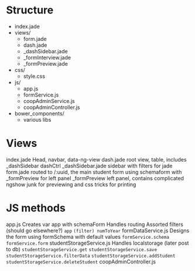 # Structure
- index.jade
- views/
  - form.jade
  - dash.jade
  - _dashSidebar.jade
  - _formInterview.jade
  - _formPreview.jade
- css/
  - style.css
- js/
  - app.js
  - formService.js
  - coopAdminService.js
  - coopAdminController.js
- bower_components/
  - various libs

# Views
index.jade
  Head, navbar, data-ng-view
dash.jade
  root view, table, includes _dashSidebar
  dashCtrl
_dashSidebar.jade
  sidebar with filters for jade
form.jade
  routed to /:uuid, the main student form using schemaform with _formPreview for left panel
_formPreview
  left panel, contains complicated ngshow junk for previewing and css tricks for printing

# JS methods
app.js
  Creates var app with schemaForm
  Handles routing
  Assorted filters (should go elsewhere?)
  `app`
  `(filter) numToYear`
formDataService.js
  Designs the form using formSchema with default values
  `formService.schema`
  `formService.form`
studentStorageService.js
  Handles localstorage (later post to db)
  `studentStorageService.get`
  `studentStorageService.save`
  `studentStorageService.filterData`
  `studentStorageService.addStudent`
  `studentStorageService.deleteStudent`
coopAdminController.js
  
